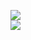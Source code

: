 [![](https://img.shields.io/badge/Made%20With-Github%20Spray-lightgrey.svg?style=for-the-badge&logo=github)](https://github.com/Annihil/github-spray#20688)  
[![](https://i.imgur.com/2DrTn0Z.gif)](https://github.com/Annihil/github-spray)